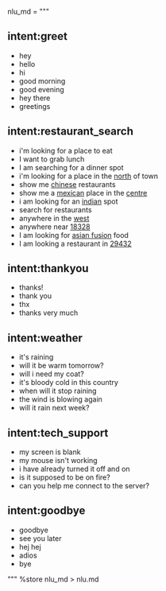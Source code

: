 nlu_md = """
## intent:greet
- hey
- hello
- hi
- good morning
- good evening
- hey there
- greetings

## intent:restaurant_search
- i'm looking for a place to eat
- I want to grab lunch
- I am searching for a dinner spot
- i'm looking for a place in the [north](location) of town
- show me [chinese](cuisine) restaurants
- show me a [mexican](cuisine) place in the [centre](location)
- i am looking for an [indian](cuisine) spot
- search for restaurants
- anywhere in the [west](location)
- anywhere near [18328](location)
- I am looking for [asian fusion](cuisine) food
- I am looking a restaurant in [29432](location)

## intent:thankyou
- thanks!
- thank you
- thx
- thanks very much

## intent:weather
- it's raining 
- will it be warm tomorrow?
- will i need my coat?
- it's bloody cold in this country 
- when will it stop raining 
- the wind is blowing again
- will it rain next week?

## intent:tech_support
- my screen is blank 
- my mouse isn't working 
- i have already turned it off and on
- is it supposed to be on fire?
- can you help me connect to the server?

## intent:goodbye
- goodbye
- see you later 
- hej hej
- adios
- bye


"""
%store nlu_md > nlu.md

